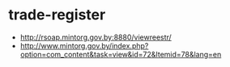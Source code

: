# trade-register

* http://rsoap.mintorg.gov.by:8880/viewreestr/
* http://www.mintorg.gov.by/index.php?option=com_content&task=view&id=72&Itemid=78&lang=en
